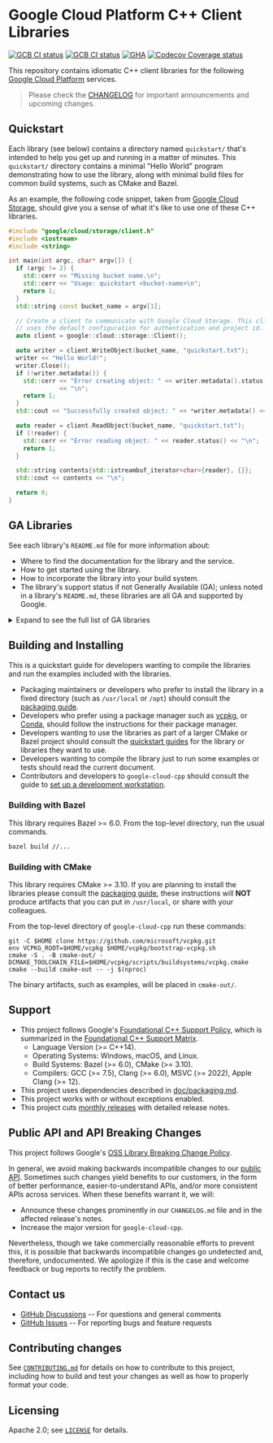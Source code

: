 # Google Cloud Platform C++ Client Libraries

<!-- This file is automatically generated by ci/test-markdown/generate-readme.sh -->

[![GCB CI status][gcb-clang-tidy-shield]][gcb-clang-tidy-link]
[![GCB CI status][gcb-asan-shield]][gcb-asan-link]
[![GHA][gha-shield]][gha-link]
[![Codecov Coverage status][codecov-shield]][codecov-link]

This repository contains idiomatic C++ client libraries for the following
[Google Cloud Platform](https://cloud.google.com/) services.

> Please check the [CHANGELOG] for important announcements and upcoming changes.

## Quickstart

Each library (see below) contains a directory named `quickstart/` that's
intended to help you get up and running in a matter of minutes. This
`quickstart/` directory contains a minimal "Hello World" program demonstrating
how to use the library, along with minimal build files for common build systems,
such as CMake and Bazel.

As an example, the following code snippet, taken from
[Google Cloud Storage](google/cloud/storage/README.md), should give you a sense
of what it's like to use one of these C++ libraries.

<!-- inject-quickstart-start -->

```cc
#include "google/cloud/storage/client.h"
#include <iostream>
#include <string>

int main(int argc, char* argv[]) {
  if (argc != 2) {
    std::cerr << "Missing bucket name.\n";
    std::cerr << "Usage: quickstart <bucket-name>\n";
    return 1;
  }
  std::string const bucket_name = argv[1];

  // Create a client to communicate with Google Cloud Storage. This client
  // uses the default configuration for authentication and project id.
  auto client = google::cloud::storage::Client();

  auto writer = client.WriteObject(bucket_name, "quickstart.txt");
  writer << "Hello World!";
  writer.Close();
  if (!writer.metadata()) {
    std::cerr << "Error creating object: " << writer.metadata().status()
              << "\n";
    return 1;
  }
  std::cout << "Successfully created object: " << *writer.metadata() << "\n";

  auto reader = client.ReadObject(bucket_name, "quickstart.txt");
  if (!reader) {
    std::cerr << "Error reading object: " << reader.status() << "\n";
    return 1;
  }

  std::string contents{std::istreambuf_iterator<char>{reader}, {}};
  std::cout << contents << "\n";

  return 0;
}
```

<!-- inject-quickstart-end -->

## GA Libraries

See each library's `README.md` file for more information about:

- Where to find the documentation for the library and the service.
- How to get started using the library.
- How to incorporate the library into your build system.
- The library's support status if not Generally Available (GA); unless noted in
  a library's `README.md`, these libraries are all GA and supported by Google.

<details>
<summary>Expand to see the full list of GA libraries</summary>

<!-- inject-GA-features-start -->

- [Access Approval API](google/cloud/accessapproval/README.md)
  [[quickstart]](google/cloud/accessapproval/quickstart/README.md)
  [[reference]](https://cloud.google.com/cpp/docs/reference/accessapproval/latest)
- [Access Context Manager API](google/cloud/accesscontextmanager/README.md)
  [[quickstart]](google/cloud/accesscontextmanager/quickstart/README.md)
  [[reference]](https://cloud.google.com/cpp/docs/reference/accesscontextmanager/latest)
- [Advisory Notifications API](google/cloud/advisorynotifications/README.md)
  [[quickstart]](google/cloud/advisorynotifications/quickstart/README.md)
  [[reference]](https://cloud.google.com/cpp/docs/reference/advisorynotifications/latest)
- [Vertex AI API](google/cloud/aiplatform/README.md)
  [[quickstart]](google/cloud/aiplatform/quickstart/README.md)
  [[reference]](https://cloud.google.com/cpp/docs/reference/aiplatform/latest)
- [AlloyDB API](google/cloud/alloydb/README.md)
  [[quickstart]](google/cloud/alloydb/quickstart/README.md)
  [[reference]](https://cloud.google.com/cpp/docs/reference/alloydb/latest)
- [API Gateway API](google/cloud/apigateway/README.md)
  [[quickstart]](google/cloud/apigateway/quickstart/README.md)
  [[reference]](https://cloud.google.com/cpp/docs/reference/apigateway/latest)
- [Apigee Connect API](google/cloud/apigeeconnect/README.md)
  [[quickstart]](google/cloud/apigeeconnect/quickstart/README.md)
  [[reference]](https://cloud.google.com/cpp/docs/reference/apigeeconnect/latest)
- [API Keys API](google/cloud/apikeys/README.md)
  [[quickstart]](google/cloud/apikeys/quickstart/README.md)
  [[reference]](https://cloud.google.com/cpp/docs/reference/apikeys/latest)
- [App Engine Admin API](google/cloud/appengine/README.md)
  [[quickstart]](google/cloud/appengine/quickstart/README.md)
  [[reference]](https://cloud.google.com/cpp/docs/reference/appengine/latest)
- [App Hub API](google/cloud/apphub/README.md)
  [[quickstart]](google/cloud/apphub/quickstart/README.md)
  [[reference]](https://cloud.google.com/cpp/docs/reference/apphub/latest)
- [Artifact Registry API](google/cloud/artifactregistry/README.md)
  [[quickstart]](google/cloud/artifactregistry/quickstart/README.md)
  [[reference]](https://cloud.google.com/cpp/docs/reference/artifactregistry/latest)
- [Cloud Asset API](google/cloud/asset/README.md)
  [[quickstart]](google/cloud/asset/quickstart/README.md)
  [[reference]](https://cloud.google.com/cpp/docs/reference/asset/latest)
- [Assured Workloads API](google/cloud/assuredworkloads/README.md)
  [[quickstart]](google/cloud/assuredworkloads/quickstart/README.md)
  [[reference]](https://cloud.google.com/cpp/docs/reference/assuredworkloads/latest)
- [Cloud AutoML API](google/cloud/automl/README.md)
  [[quickstart]](google/cloud/automl/quickstart/README.md)
  [[reference]](https://cloud.google.com/cpp/docs/reference/automl/latest)
- [Backup and DR Service API](google/cloud/backupdr/README.md)
  [[quickstart]](google/cloud/backupdr/quickstart/README.md)
  [[reference]](https://cloud.google.com/cpp/docs/reference/backupdr/latest)
- [Bare Metal Solution API](google/cloud/baremetalsolution/README.md)
  [[quickstart]](google/cloud/baremetalsolution/quickstart/README.md)
  [[reference]](https://cloud.google.com/cpp/docs/reference/baremetalsolution/latest)
- [Batch API](google/cloud/batch/README.md)
  [[quickstart]](google/cloud/batch/quickstart/README.md)
  [[reference]](https://cloud.google.com/cpp/docs/reference/batch/latest)
- [BeyondCorp API](google/cloud/beyondcorp/README.md)
  [[quickstart]](google/cloud/beyondcorp/quickstart/README.md)
  [[reference]](https://cloud.google.com/cpp/docs/reference/beyondcorp/latest)
- [Google Cloud BigQuery](google/cloud/bigquery/README.md)
  [[quickstart]](google/cloud/bigquery/quickstart/README.md)
  [[reference]](https://cloud.google.com/cpp/docs/reference/bigquery/latest)
- [BigQuery API](google/cloud/bigquerycontrol/README.md)
  [[quickstart]](google/cloud/bigquerycontrol/quickstart/README.md)
  [[reference]](https://cloud.google.com/cpp/docs/reference/bigquerycontrol/latest)
- [Google Cloud Bigtable](google/cloud/bigtable/README.md)
  [[quickstart]](google/cloud/bigtable/quickstart/README.md)
  [[reference]](https://cloud.google.com/cpp/docs/reference/bigtable/latest)
- [Cloud Billing Budget API](google/cloud/billing/README.md)
  [[quickstart]](google/cloud/billing/quickstart/README.md)
  [[reference]](https://cloud.google.com/cpp/docs/reference/billing/latest)
- [Binary Authorization API](google/cloud/binaryauthorization/README.md)
  [[quickstart]](google/cloud/binaryauthorization/quickstart/README.md)
  [[reference]](https://cloud.google.com/cpp/docs/reference/binaryauthorization/latest)
- [Certificate Manager API](google/cloud/certificatemanager/README.md)
  [[quickstart]](google/cloud/certificatemanager/quickstart/README.md)
  [[reference]](https://cloud.google.com/cpp/docs/reference/certificatemanager/latest)
- [Cloud Channel API](google/cloud/channel/README.md)
  [[quickstart]](google/cloud/channel/quickstart/README.md)
  [[reference]](https://cloud.google.com/cpp/docs/reference/channel/latest)
- [Chronicle API](google/cloud/chronicle/README.md)
  [[quickstart]](google/cloud/chronicle/quickstart/README.md)
  [[reference]](https://cloud.google.com/cpp/docs/reference/chronicle/latest)
- [Cloud Build API](google/cloud/cloudbuild/README.md)
  [[quickstart]](google/cloud/cloudbuild/quickstart/README.md)
  [[reference]](https://cloud.google.com/cpp/docs/reference/cloudbuild/latest)
- [Cloud Controls Partner API](google/cloud/cloudcontrolspartner/README.md)
  [[quickstart]](google/cloud/cloudcontrolspartner/quickstart/README.md)
  [[reference]](https://cloud.google.com/cpp/docs/reference/cloudcontrolspartner/latest)
- [Cloud Quotas API](google/cloud/cloudquotas/README.md)
  [[quickstart]](google/cloud/cloudquotas/quickstart/README.md)
  [[reference]](https://cloud.google.com/cpp/docs/reference/cloudquotas/latest)
- [Cloud Security Compliance API](google/cloud/cloudsecuritycompliance/README.md)
  [[quickstart]](google/cloud/cloudsecuritycompliance/quickstart/README.md)
  [[reference]](https://cloud.google.com/cpp/docs/reference/cloudsecuritycompliance/latest)
- [Cloud Commerce Consumer Procurement API](google/cloud/commerce/README.md)
  [[quickstart]](google/cloud/commerce/quickstart/README.md)
  [[reference]](https://cloud.google.com/cpp/docs/reference/commerce/latest)
- [Cloud Composer](google/cloud/composer/README.md)
  [[quickstart]](google/cloud/composer/quickstart/README.md)
  [[reference]](https://cloud.google.com/cpp/docs/reference/composer/latest)
- [Compute Engine API](google/cloud/compute/README.md)
  [[quickstart]](google/cloud/compute/quickstart/README.md)
  [[reference]](https://cloud.google.com/cpp/docs/reference/compute/latest)
- [Confidential Computing API](google/cloud/confidentialcomputing/README.md)
  [[quickstart]](google/cloud/confidentialcomputing/quickstart/README.md)
  [[reference]](https://cloud.google.com/cpp/docs/reference/confidentialcomputing/latest)
- [Infrastructure Manager API](google/cloud/config/README.md)
  [[quickstart]](google/cloud/config/quickstart/README.md)
  [[reference]](https://cloud.google.com/cpp/docs/reference/config/latest)
- [Config Delivery API](google/cloud/configdelivery/README.md)
  [[quickstart]](google/cloud/configdelivery/quickstart/README.md)
  [[reference]](https://cloud.google.com/cpp/docs/reference/configdelivery/latest)
- [Connectors API](google/cloud/connectors/README.md)
  [[quickstart]](google/cloud/connectors/quickstart/README.md)
  [[reference]](https://cloud.google.com/cpp/docs/reference/connectors/latest)
- [Contact Center AI Insights API](google/cloud/contactcenterinsights/README.md)
  [[quickstart]](google/cloud/contactcenterinsights/quickstart/README.md)
  [[reference]](https://cloud.google.com/cpp/docs/reference/contactcenterinsights/latest)
- [Kubernetes Engine API](google/cloud/container/README.md)
  [[quickstart]](google/cloud/container/quickstart/README.md)
  [[reference]](https://cloud.google.com/cpp/docs/reference/container/latest)
- [Container Analysis API](google/cloud/containeranalysis/README.md)
  [[quickstart]](google/cloud/containeranalysis/quickstart/README.md)
  [[reference]](https://cloud.google.com/cpp/docs/reference/containeranalysis/latest)
- [Document AI Warehouse API](google/cloud/contentwarehouse/README.md)
  [[quickstart]](google/cloud/contentwarehouse/quickstart/README.md)
  [[reference]](https://cloud.google.com/cpp/docs/reference/contentwarehouse/latest)
- [Google Cloud Data Catalog API](google/cloud/datacatalog/README.md)
  [[quickstart]](google/cloud/datacatalog/quickstart/README.md)
  [[reference]](https://cloud.google.com/cpp/docs/reference/datacatalog/latest)
- [Dataform API](google/cloud/dataform/README.md)
  [[quickstart]](google/cloud/dataform/quickstart/README.md)
  [[reference]](https://cloud.google.com/cpp/docs/reference/dataform/latest)
- [Cloud Data Fusion API](google/cloud/datafusion/README.md)
  [[quickstart]](google/cloud/datafusion/quickstart/README.md)
  [[reference]](https://cloud.google.com/cpp/docs/reference/datafusion/latest)
- [Database Migration API](google/cloud/datamigration/README.md)
  [[quickstart]](google/cloud/datamigration/quickstart/README.md)
  [[reference]](https://cloud.google.com/cpp/docs/reference/datamigration/latest)
- [Cloud Dataplex API](google/cloud/dataplex/README.md)
  [[quickstart]](google/cloud/dataplex/quickstart/README.md)
  [[reference]](https://cloud.google.com/cpp/docs/reference/dataplex/latest)
- [Cloud Dataproc API](google/cloud/dataproc/README.md)
  [[quickstart]](google/cloud/dataproc/quickstart/README.md)
  [[reference]](https://cloud.google.com/cpp/docs/reference/dataproc/latest)
- [Cloud Datastore API](google/cloud/datastore/README.md)
  [[quickstart]](google/cloud/datastore/quickstart/README.md)
  [[reference]](https://cloud.google.com/cpp/docs/reference/datastore/latest)
- [Datastream API](google/cloud/datastream/README.md)
  [[quickstart]](google/cloud/datastream/quickstart/README.md)
  [[reference]](https://cloud.google.com/cpp/docs/reference/datastream/latest)
- [Google Cloud Deploy API](google/cloud/deploy/README.md)
  [[quickstart]](google/cloud/deploy/quickstart/README.md)
  [[reference]](https://cloud.google.com/cpp/docs/reference/deploy/latest)
- [Developer Connect API](google/cloud/developerconnect/README.md)
  [[quickstart]](google/cloud/developerconnect/quickstart/README.md)
  [[reference]](https://cloud.google.com/cpp/docs/reference/developerconnect/latest)
- [Device Streaming API](google/cloud/devicestreaming/README.md)
  [[quickstart]](google/cloud/devicestreaming/quickstart/README.md)
  [[reference]](https://cloud.google.com/cpp/docs/reference/devicestreaming/latest)
- [Dialogflow CX API](google/cloud/dialogflow_cx/README.md)
  [[quickstart]](google/cloud/dialogflow_cx/quickstart/README.md)
  [[reference]](https://cloud.google.com/cpp/docs/reference/dialogflow_cx/latest)
- [Dialogflow ES API](google/cloud/dialogflow_es/README.md)
  [[quickstart]](google/cloud/dialogflow_es/quickstart/README.md)
  [[reference]](https://cloud.google.com/cpp/docs/reference/dialogflow_es/latest)
- [Discovery Engine API](google/cloud/discoveryengine/README.md)
  [[quickstart]](google/cloud/discoveryengine/quickstart/README.md)
  [[reference]](https://cloud.google.com/cpp/docs/reference/discoveryengine/latest)
- [Cloud Data Loss Prevention (DLP) API](google/cloud/dlp/README.md)
  [[quickstart]](google/cloud/dlp/quickstart/README.md)
  [[reference]](https://cloud.google.com/cpp/docs/reference/dlp/latest)
- [Cloud Document AI API](google/cloud/documentai/README.md)
  [[quickstart]](google/cloud/documentai/quickstart/README.md)
  [[reference]](https://cloud.google.com/cpp/docs/reference/documentai/latest)
- [Cloud Domains API](google/cloud/domains/README.md)
  [[quickstart]](google/cloud/domains/quickstart/README.md)
  [[reference]](https://cloud.google.com/cpp/docs/reference/domains/latest)
- [Distributed Cloud Edge Container API](google/cloud/edgecontainer/README.md)
  [[quickstart]](google/cloud/edgecontainer/quickstart/README.md)
  [[reference]](https://cloud.google.com/cpp/docs/reference/edgecontainer/latest)
- [Distributed Cloud Edge Network API](google/cloud/edgenetwork/README.md)
  [[quickstart]](google/cloud/edgenetwork/quickstart/README.md)
  [[reference]](https://cloud.google.com/cpp/docs/reference/edgenetwork/latest)
- [Essential Contacts API](google/cloud/essentialcontacts/README.md)
  [[quickstart]](google/cloud/essentialcontacts/quickstart/README.md)
  [[reference]](https://cloud.google.com/cpp/docs/reference/essentialcontacts/latest)
- [Eventarc API](google/cloud/eventarc/README.md)
  [[quickstart]](google/cloud/eventarc/quickstart/README.md)
  [[reference]](https://cloud.google.com/cpp/docs/reference/eventarc/latest)
- [Cloud Filestore API](google/cloud/filestore/README.md)
  [[quickstart]](google/cloud/filestore/quickstart/README.md)
  [[reference]](https://cloud.google.com/cpp/docs/reference/filestore/latest)
- [Financial Services API](google/cloud/financialservices/README.md)
  [[quickstart]](google/cloud/financialservices/quickstart/README.md)
  [[reference]](https://cloud.google.com/cpp/docs/reference/financialservices/latest)
- [Cloud Functions API](google/cloud/functions/README.md)
  [[quickstart]](google/cloud/functions/quickstart/README.md)
  [[reference]](https://cloud.google.com/cpp/docs/reference/functions/latest)
- [Backup for GKE API](google/cloud/gkebackup/README.md)
  [[quickstart]](google/cloud/gkebackup/quickstart/README.md)
  [[reference]](https://cloud.google.com/cpp/docs/reference/gkebackup/latest)
- [Connect Gateway API](google/cloud/gkeconnect/README.md)
  [[quickstart]](google/cloud/gkeconnect/quickstart/README.md)
  [[reference]](https://cloud.google.com/cpp/docs/reference/gkeconnect/latest)
- [GKE Hub](google/cloud/gkehub/README.md)
  [[quickstart]](google/cloud/gkehub/quickstart/README.md)
  [[reference]](https://cloud.google.com/cpp/docs/reference/gkehub/latest)
- [Anthos Multi-Cloud API](google/cloud/gkemulticloud/README.md)
  [[quickstart]](google/cloud/gkemulticloud/quickstart/README.md)
  [[reference]](https://cloud.google.com/cpp/docs/reference/gkemulticloud/latest)
- [Google Cloud IAM](google/cloud/iam/README.md)
  [[quickstart]](google/cloud/iam/quickstart/README.md)
  [[reference]](https://cloud.google.com/cpp/docs/reference/iam/latest)
- [Cloud Identity-Aware Proxy API](google/cloud/iap/README.md)
  [[quickstart]](google/cloud/iap/quickstart/README.md)
  [[reference]](https://cloud.google.com/cpp/docs/reference/iap/latest)
- [Cloud IDS API](google/cloud/ids/README.md)
  [[quickstart]](google/cloud/ids/quickstart/README.md)
  [[reference]](https://cloud.google.com/cpp/docs/reference/ids/latest)
- [Cloud Key Management Service (KMS) API](google/cloud/kms/README.md)
  [[quickstart]](google/cloud/kms/quickstart/README.md)
  [[reference]](https://cloud.google.com/cpp/docs/reference/kms/latest)
- [Cloud Natural Language API](google/cloud/language/README.md)
  [[quickstart]](google/cloud/language/quickstart/README.md)
  [[reference]](https://cloud.google.com/cpp/docs/reference/language/latest)
- [License Manager API](google/cloud/licensemanager/README.md)
  [[quickstart]](google/cloud/licensemanager/quickstart/README.md)
  [[reference]](https://cloud.google.com/cpp/docs/reference/licensemanager/latest)
- [Google Cloud Logging](google/cloud/logging/README.md)
  [[quickstart]](google/cloud/logging/quickstart/README.md)
  [[reference]](https://cloud.google.com/cpp/docs/reference/logging/latest)
- [Google Cloud Managed Lustre API](google/cloud/lustre/README.md)
  [[quickstart]](google/cloud/lustre/quickstart/README.md)
  [[reference]](https://cloud.google.com/cpp/docs/reference/lustre/latest)
- [Managed Service for Microsoft Active Directory API](google/cloud/managedidentities/README.md)
  [[quickstart]](google/cloud/managedidentities/quickstart/README.md)
  [[reference]](https://cloud.google.com/cpp/docs/reference/managedidentities/latest)
- [Managed Service for Apache Kafka API](google/cloud/managedkafka/README.md)
  [[quickstart]](google/cloud/managedkafka/quickstart/README.md)
  [[reference]](https://cloud.google.com/cpp/docs/reference/managedkafka/latest)
- [Cloud Memorystore for Memcached API](google/cloud/memcache/README.md)
  [[quickstart]](google/cloud/memcache/quickstart/README.md)
  [[reference]](https://cloud.google.com/cpp/docs/reference/memcache/latest)
- [Memorystore API](google/cloud/memorystore/README.md)
  [[quickstart]](google/cloud/memorystore/quickstart/README.md)
  [[reference]](https://cloud.google.com/cpp/docs/reference/memorystore/latest)
- [Dataproc Metastore API](google/cloud/metastore/README.md)
  [[quickstart]](google/cloud/metastore/quickstart/README.md)
  [[reference]](https://cloud.google.com/cpp/docs/reference/metastore/latest)
- [Migration Center API](google/cloud/migrationcenter/README.md)
  [[quickstart]](google/cloud/migrationcenter/quickstart/README.md)
  [[reference]](https://cloud.google.com/cpp/docs/reference/migrationcenter/latest)
- [Cloud Monitoring API](google/cloud/monitoring/README.md)
  [[quickstart]](google/cloud/monitoring/quickstart/README.md)
  [[reference]](https://cloud.google.com/cpp/docs/reference/monitoring/latest)
- [NetApp API](google/cloud/netapp/README.md)
  [[quickstart]](google/cloud/netapp/quickstart/README.md)
  [[reference]](https://cloud.google.com/cpp/docs/reference/netapp/latest)
- [Network Connectivity API](google/cloud/networkconnectivity/README.md)
  [[quickstart]](google/cloud/networkconnectivity/quickstart/README.md)
  [[reference]](https://cloud.google.com/cpp/docs/reference/networkconnectivity/latest)
- [Network Management API](google/cloud/networkmanagement/README.md)
  [[quickstart]](google/cloud/networkmanagement/quickstart/README.md)
  [[reference]](https://cloud.google.com/cpp/docs/reference/networkmanagement/latest)
- [Network Security API](google/cloud/networksecurity/README.md)
  [[quickstart]](google/cloud/networksecurity/quickstart/README.md)
  [[reference]](https://cloud.google.com/cpp/docs/reference/networksecurity/latest)
- [Network Services API](google/cloud/networkservices/README.md)
  [[quickstart]](google/cloud/networkservices/quickstart/README.md)
  [[reference]](https://cloud.google.com/cpp/docs/reference/networkservices/latest)
- [Notebooks API](google/cloud/notebooks/README.md)
  [[quickstart]](google/cloud/notebooks/quickstart/README.md)
  [[reference]](https://cloud.google.com/cpp/docs/reference/notebooks/latest)
- [OAuth2 Access Token Generation](google/cloud/oauth2/README.md)
  [[quickstart]](google/cloud/oauth2/quickstart/README.md)
  [[reference]](https://cloud.google.com/cpp/docs/reference/oauth2/latest)
- [Cloud Optimization API](google/cloud/optimization/README.md)
  [[quickstart]](google/cloud/optimization/quickstart/README.md)
  [[reference]](https://cloud.google.com/cpp/docs/reference/optimization/latest)
- [Oracle Database@Google Cloud API](google/cloud/oracledatabase/README.md)
  [[quickstart]](google/cloud/oracledatabase/quickstart/README.md)
  [[reference]](https://cloud.google.com/cpp/docs/reference/oracledatabase/latest)
- [Organization Policy API](google/cloud/orgpolicy/README.md)
  [[quickstart]](google/cloud/orgpolicy/quickstart/README.md)
  [[reference]](https://cloud.google.com/cpp/docs/reference/orgpolicy/latest)
- [OS Config API](google/cloud/osconfig/README.md)
  [[quickstart]](google/cloud/osconfig/quickstart/README.md)
  [[reference]](https://cloud.google.com/cpp/docs/reference/osconfig/latest)
- [Cloud OS Login API](google/cloud/oslogin/README.md)
  [[quickstart]](google/cloud/oslogin/quickstart/README.md)
  [[reference]](https://cloud.google.com/cpp/docs/reference/oslogin/latest)
- [Parallelstore API](google/cloud/parallelstore/README.md)
  [[quickstart]](google/cloud/parallelstore/quickstart/README.md)
  [[reference]](https://cloud.google.com/cpp/docs/reference/parallelstore/latest)
- [Parameter Manager API](google/cloud/parametermanager/README.md)
  [[quickstart]](google/cloud/parametermanager/quickstart/README.md)
  [[reference]](https://cloud.google.com/cpp/docs/reference/parametermanager/latest)
- [Policy Simulator API](google/cloud/policysimulator/README.md)
  [[quickstart]](google/cloud/policysimulator/quickstart/README.md)
  [[reference]](https://cloud.google.com/cpp/docs/reference/policysimulator/latest)
- [Policy Troubleshooter API](google/cloud/policytroubleshooter/README.md)
  [[quickstart]](google/cloud/policytroubleshooter/quickstart/README.md)
  [[reference]](https://cloud.google.com/cpp/docs/reference/policytroubleshooter/latest)
- [Certificate Authority API](google/cloud/privateca/README.md)
  [[quickstart]](google/cloud/privateca/quickstart/README.md)
  [[reference]](https://cloud.google.com/cpp/docs/reference/privateca/latest)
- [Privileged Access Manager API](google/cloud/privilegedaccessmanager/README.md)
  [[quickstart]](google/cloud/privilegedaccessmanager/quickstart/README.md)
  [[reference]](https://cloud.google.com/cpp/docs/reference/privilegedaccessmanager/latest)
- [Cloud Profiler API](google/cloud/profiler/README.md)
  [[quickstart]](google/cloud/profiler/quickstart/README.md)
  [[reference]](https://cloud.google.com/cpp/docs/reference/profiler/latest)
- [Public Certificate Authority API](google/cloud/publicca/README.md)
  [[quickstart]](google/cloud/publicca/quickstart/README.md)
  [[reference]](https://cloud.google.com/cpp/docs/reference/publicca/latest)
- [Google Cloud Pub/Sub](google/cloud/pubsub/README.md)
  [[quickstart]](google/cloud/pubsub/quickstart/README.md)
  [[reference]](https://cloud.google.com/cpp/docs/reference/pubsub/latest)
- [Rapid Migration Assessment API](google/cloud/rapidmigrationassessment/README.md)
  [[quickstart]](google/cloud/rapidmigrationassessment/quickstart/README.md)
  [[reference]](https://cloud.google.com/cpp/docs/reference/rapidmigrationassessment/latest)
- [reCAPTCHA Enterprise API](google/cloud/recaptchaenterprise/README.md)
  [[quickstart]](google/cloud/recaptchaenterprise/quickstart/README.md)
  [[reference]](https://cloud.google.com/cpp/docs/reference/recaptchaenterprise/latest)
- [Recommender](google/cloud/recommender/README.md)
  [[quickstart]](google/cloud/recommender/quickstart/README.md)
  [[reference]](https://cloud.google.com/cpp/docs/reference/recommender/latest)
- [Google Cloud Memorystore for Redis API](google/cloud/redis/README.md)
  [[quickstart]](google/cloud/redis/quickstart/README.md)
  [[reference]](https://cloud.google.com/cpp/docs/reference/redis/latest)
- [Cloud Resource Manager API](google/cloud/resourcemanager/README.md)
  [[quickstart]](google/cloud/resourcemanager/quickstart/README.md)
  [[reference]](https://cloud.google.com/cpp/docs/reference/resourcemanager/latest)
- [Retail API](google/cloud/retail/README.md)
  [[quickstart]](google/cloud/retail/quickstart/README.md)
  [[reference]](https://cloud.google.com/cpp/docs/reference/retail/latest)
- [Cloud Run Admin API](google/cloud/run/README.md)
  [[quickstart]](google/cloud/run/quickstart/README.md)
  [[reference]](https://cloud.google.com/cpp/docs/reference/run/latest)
- [Cloud Scheduler API](google/cloud/scheduler/README.md)
  [[quickstart]](google/cloud/scheduler/quickstart/README.md)
  [[reference]](https://cloud.google.com/cpp/docs/reference/scheduler/latest)
- [Secret Manager API](google/cloud/secretmanager/README.md)
  [[quickstart]](google/cloud/secretmanager/quickstart/README.md)
  [[reference]](https://cloud.google.com/cpp/docs/reference/secretmanager/latest)
- [Secure Source Manager API](google/cloud/securesourcemanager/README.md)
  [[quickstart]](google/cloud/securesourcemanager/quickstart/README.md)
  [[reference]](https://cloud.google.com/cpp/docs/reference/securesourcemanager/latest)
- [Security Command Center API](google/cloud/securitycenter/README.md)
  [[quickstart]](google/cloud/securitycenter/quickstart/README.md)
  [[reference]](https://cloud.google.com/cpp/docs/reference/securitycenter/latest)
- [Security Center Management API](google/cloud/securitycentermanagement/README.md)
  [[quickstart]](google/cloud/securitycentermanagement/quickstart/README.md)
  [[reference]](https://cloud.google.com/cpp/docs/reference/securitycentermanagement/latest)
- [Service Control API](google/cloud/servicecontrol/README.md)
  [[quickstart]](google/cloud/servicecontrol/quickstart/README.md)
  [[reference]](https://cloud.google.com/cpp/docs/reference/servicecontrol/latest)
- [Service Directory API](google/cloud/servicedirectory/README.md)
  [[quickstart]](google/cloud/servicedirectory/quickstart/README.md)
  [[reference]](https://cloud.google.com/cpp/docs/reference/servicedirectory/latest)
- [Service Health API](google/cloud/servicehealth/README.md)
  [[quickstart]](google/cloud/servicehealth/quickstart/README.md)
  [[reference]](https://cloud.google.com/cpp/docs/reference/servicehealth/latest)
- [Service Management API](google/cloud/servicemanagement/README.md)
  [[quickstart]](google/cloud/servicemanagement/quickstart/README.md)
  [[reference]](https://cloud.google.com/cpp/docs/reference/servicemanagement/latest)
- [Service Usage API](google/cloud/serviceusage/README.md)
  [[quickstart]](google/cloud/serviceusage/quickstart/README.md)
  [[reference]](https://cloud.google.com/cpp/docs/reference/serviceusage/latest)
- [Cloud Shell API](google/cloud/shell/README.md)
  [[quickstart]](google/cloud/shell/quickstart/README.md)
  [[reference]](https://cloud.google.com/cpp/docs/reference/shell/latest)
- [Google Cloud Spanner](google/cloud/spanner/README.md)
  [[quickstart]](google/cloud/spanner/quickstart/README.md)
  [[reference]](https://cloud.google.com/cpp/docs/reference/spanner/latest)
- [Cloud Speech-to-Text API](google/cloud/speech/README.md)
  [[quickstart]](google/cloud/speech/quickstart/README.md)
  [[reference]](https://cloud.google.com/cpp/docs/reference/speech/latest)
- [Cloud SQL Admin API](google/cloud/sql/README.md)
  [[quickstart]](google/cloud/sql/quickstart/README.md)
  [[reference]](https://cloud.google.com/cpp/docs/reference/sql/latest)
- [Google Cloud Storage](google/cloud/storage/README.md)
  [[quickstart]](google/cloud/storage/quickstart/README.md)
  [[reference]](https://cloud.google.com/cpp/docs/reference/storage/latest)
- [Storage Batch Operations API](google/cloud/storagebatchoperations/README.md)
  [[quickstart]](google/cloud/storagebatchoperations/quickstart/README.md)
  [[reference]](https://cloud.google.com/cpp/docs/reference/storagebatchoperations/latest)
- [Storage Control API](google/cloud/storagecontrol/README.md)
  [[quickstart]](google/cloud/storagecontrol/quickstart/README.md)
  [[reference]](https://cloud.google.com/cpp/docs/reference/storagecontrol/latest)
- [Storage Insights API](google/cloud/storageinsights/README.md)
  [[quickstart]](google/cloud/storageinsights/quickstart/README.md)
  [[reference]](https://cloud.google.com/cpp/docs/reference/storageinsights/latest)
- [Storage Transfer API](google/cloud/storagetransfer/README.md)
  [[quickstart]](google/cloud/storagetransfer/quickstart/README.md)
  [[reference]](https://cloud.google.com/cpp/docs/reference/storagetransfer/latest)
- [Google Cloud Support API](google/cloud/support/README.md)
  [[quickstart]](google/cloud/support/quickstart/README.md)
  [[reference]](https://cloud.google.com/cpp/docs/reference/support/latest)
- [Cloud Talent Solution API](google/cloud/talent/README.md)
  [[quickstart]](google/cloud/talent/quickstart/README.md)
  [[reference]](https://cloud.google.com/cpp/docs/reference/talent/latest)
- [Cloud Tasks API](google/cloud/tasks/README.md)
  [[quickstart]](google/cloud/tasks/quickstart/README.md)
  [[reference]](https://cloud.google.com/cpp/docs/reference/tasks/latest)
- [Telco Automation API](google/cloud/telcoautomation/README.md)
  [[quickstart]](google/cloud/telcoautomation/quickstart/README.md)
  [[reference]](https://cloud.google.com/cpp/docs/reference/telcoautomation/latest)
- [Cloud Text-to-Speech API](google/cloud/texttospeech/README.md)
  [[quickstart]](google/cloud/texttospeech/quickstart/README.md)
  [[reference]](https://cloud.google.com/cpp/docs/reference/texttospeech/latest)
- [Timeseries Insights API](google/cloud/timeseriesinsights/README.md)
  [[quickstart]](google/cloud/timeseriesinsights/quickstart/README.md)
  [[reference]](https://cloud.google.com/cpp/docs/reference/timeseriesinsights/latest)
- [Cloud TPU API](google/cloud/tpu/README.md)
  [[quickstart]](google/cloud/tpu/quickstart/README.md)
  [[reference]](https://cloud.google.com/cpp/docs/reference/tpu/latest)
- [Cloud Trace API](google/cloud/trace/README.md)
  [[quickstart]](google/cloud/trace/quickstart/README.md)
  [[reference]](https://cloud.google.com/cpp/docs/reference/trace/latest)
- [Cloud Translation API](google/cloud/translate/README.md)
  [[quickstart]](google/cloud/translate/quickstart/README.md)
  [[reference]](https://cloud.google.com/cpp/docs/reference/translate/latest)
- [Video Services](google/cloud/video/README.md)
  [[quickstart]](google/cloud/video/quickstart/README.md)
  [[reference]](https://cloud.google.com/cpp/docs/reference/video/latest)
- [Cloud Video Intelligence API](google/cloud/videointelligence/README.md)
  [[quickstart]](google/cloud/videointelligence/quickstart/README.md)
  [[reference]](https://cloud.google.com/cpp/docs/reference/videointelligence/latest)
- [Cloud Vision API](google/cloud/vision/README.md)
  [[quickstart]](google/cloud/vision/quickstart/README.md)
  [[reference]](https://cloud.google.com/cpp/docs/reference/vision/latest)
- [VM Migration API](google/cloud/vmmigration/README.md)
  [[quickstart]](google/cloud/vmmigration/quickstart/README.md)
  [[reference]](https://cloud.google.com/cpp/docs/reference/vmmigration/latest)
- [VMware Engine API](google/cloud/vmwareengine/README.md)
  [[quickstart]](google/cloud/vmwareengine/quickstart/README.md)
  [[reference]](https://cloud.google.com/cpp/docs/reference/vmwareengine/latest)
- [Serverless VPC Access API](google/cloud/vpcaccess/README.md)
  [[quickstart]](google/cloud/vpcaccess/quickstart/README.md)
  [[reference]](https://cloud.google.com/cpp/docs/reference/vpcaccess/latest)
- [Web Risk API](google/cloud/webrisk/README.md)
  [[quickstart]](google/cloud/webrisk/quickstart/README.md)
  [[reference]](https://cloud.google.com/cpp/docs/reference/webrisk/latest)
- [Web Security Scanner API](google/cloud/websecurityscanner/README.md)
  [[quickstart]](google/cloud/websecurityscanner/quickstart/README.md)
  [[reference]](https://cloud.google.com/cpp/docs/reference/websecurityscanner/latest)
- [Workflow Executions API](google/cloud/workflows/README.md)
  [[quickstart]](google/cloud/workflows/quickstart/README.md)
  [[reference]](https://cloud.google.com/cpp/docs/reference/workflows/latest)
- [Cloud Workstations API](google/cloud/workstations/README.md)
  [[quickstart]](google/cloud/workstations/quickstart/README.md)
  [[reference]](https://cloud.google.com/cpp/docs/reference/workstations/latest)

<!-- inject-GA-features-end -->

</details>

## Building and Installing

This is a quickstart guide for developers wanting to compile the libraries and
run the examples included with the libraries.

- Packaging maintainers or developers who prefer to install the library in a
  fixed directory (such as `/usr/local` or `/opt`) should consult the
  [packaging guide](/doc/packaging.md).
- Developers who prefer using a package manager such as
  [vcpkg](https://vcpkg.io), or [Conda](https://conda.io), should follow the
  instructions for their package manager.
- Developers wanting to use the libraries as part of a larger CMake or Bazel
  project should consult the [quickstart guides](#quickstart) for the library or
  libraries they want to use.
- Developers wanting to compile the library just to run some examples or tests
  should read the current document.
- Contributors and developers to `google-cloud-cpp` should consult the guide to
  [set up a development workstation][howto-setup-dev-workstation].

### Building with Bazel

This library requires Bazel >= 6.0. From the top-level directory, run the usual
commands.

```shell
bazel build //...
```

### Building with CMake

This library requires CMake >= 3.10. If you are planning to install the
libraries please consult the [packaging guide](/doc/packaging.md), these
instructions will **NOT** produce artifacts that you can put in `/usr/local`, or
share with your colleagues.

From the top-level directory of `google-cloud-cpp` run these commands:

```shell
git -C $HOME clone https://github.com/microsoft/vcpkg.git
env VCPKG_ROOT=$HOME/vcpkg $HOME/vcpkg/bootstrap-vcpkg.sh
cmake -S . -B cmake-out/ -DCMAKE_TOOLCHAIN_FILE=$HOME/vcpkg/scripts/buildsystems/vcpkg.cmake
cmake --build cmake-out -- -j $(nproc)
```

The binary artifacts, such as examples, will be placed in `cmake-out/`.

## Support

- This project follows Google's
  [Foundational C++ Support Policy][support-policy], which is summarized in the
  [Foundational C++ Support Matrix][support-matrix].
  - Language Version (>= C++14).
  - Operating Systems: Windows, macOS, and Linux.
  - Build Systems: Bazel (>= 6.0), CMake (>= 3.10).
  - Compilers: GCC (>= 7.5), Clang (>= 6.0), MSVC (>= 2022), Apple Clang (>=
    12).
- This project uses dependencies described in
  [doc/packaging.md](https://github.com/googleapis/google-cloud-cpp/blob/main/doc/packaging.md).
- This project works with or without exceptions enabled.
- This project cuts
  [monthly releases](https://github.com/googleapis/google-cloud-cpp/releases)
  with detailed release notes.

## Public API and API Breaking Changes

This project follows Google's [OSS Library Breaking Change Policy].

In general, we avoid making backwards incompatible changes to our
[public API](/doc/public-api.md). Sometimes such changes yield benefits to our
customers, in the form of better performance, easier-to-understand APIs, and/or
more consistent APIs across services. When these benefits warrant it, we will:

- Announce these changes prominently in our `CHANGELOG.md` file and in the
  affected release's notes.
- Increase the major version for `google-cloud-cpp`.

Nevertheless, though we take commercially reasonable efforts to prevent this, it
is possible that backwards incompatible changes go undetected and, therefore,
undocumented. We apologize if this is the case and welcome feedback or bug
reports to rectify the problem.

## Contact us

- [GitHub Discussions] -- For questions and general comments
- [GitHub Issues] -- For reporting bugs and feature requests

## Contributing changes

See [`CONTRIBUTING.md`](/CONTRIBUTING.md) for details on how to contribute to
this project, including how to build and test your changes as well as how to
properly format your code.

## Licensing

Apache 2.0; see [`LICENSE`](/LICENSE) for details.

[changelog]: /CHANGELOG.md
[codecov-link]: https://codecov.io/gh/googleapis/google-cloud-cpp
[codecov-shield]: https://codecov.io/gh/googleapis/google-cloud-cpp/branch/main/graph/badge.svg
[gcb-asan-link]: https://storage.googleapis.com/cloud-cpp-community-publiclogs/badges/google-cloud-cpp/main/asan.html
[gcb-asan-shield]: https://storage.googleapis.com/cloud-cpp-community-publiclogs/badges/google-cloud-cpp/main/asan.svg
[gcb-clang-tidy-link]: https://storage.googleapis.com/cloud-cpp-community-publiclogs/badges/google-cloud-cpp/main/clang-tidy.html
[gcb-clang-tidy-shield]: https://storage.googleapis.com/cloud-cpp-community-publiclogs/badges/google-cloud-cpp/main/clang-tidy.svg
[gha-link]: https://github.com/googleapis/google-cloud-cpp/actions/workflows/test-runner.yml
[gha-shield]: https://github.com/googleapis/google-cloud-cpp/actions/workflows/test-runner.yml/badge.svg
[github discussions]: https://github.com/googleapis/google-cloud-cpp/discussions
[github issues]: https://github.com/googleapis/google-cloud-cpp/issues
[howto-setup-dev-workstation]: /doc/contributor/howto-guide-setup-development-workstation.md
[oss library breaking change policy]: https://opensource.google/documentation/policies/library-breaking-change
[support-matrix]: https://github.com/google/oss-policies-info/blob/main/foundational-cxx-support-matrix.md
[support-policy]: https://opensource.google/documentation/policies/cplusplus-support
